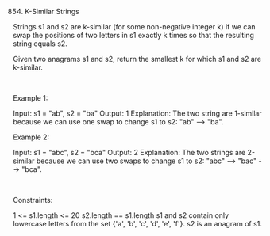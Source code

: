 854. K-Similar Strings

Strings s1 and s2 are k-similar (for some non-negative integer k) if we can swap the positions of two letters in s1 exactly k times so that the resulting string equals s2.

Given two anagrams s1 and s2, return the smallest k for which s1 and s2 are k-similar.

 

Example 1:

Input: s1 = "ab", s2 = "ba"
Output: 1
Explanation: The two string are 1-similar because we can use one swap to change s1 to s2: "ab" --> "ba".


Example 2:

Input: s1 = "abc", s2 = "bca"
Output: 2
Explanation: The two strings are 2-similar because we can use two swaps to change s1 to s2: "abc" --> "bac" --> "bca".


 

Constraints:

1 <= s1.length <= 20
s2.length == s1.length
s1 and s2 contain only lowercase letters from the set {'a', 'b', 'c', 'd', 'e', 'f'}.
s2 is an anagram of s1.